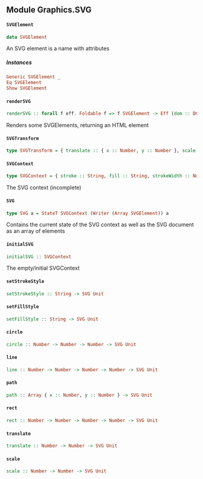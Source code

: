 ## Module Graphics.SVG

#### `SVGElement`

``` purescript
data SVGElement
```

An SVG element is a name with attributes

##### Instances
``` purescript
Generic SVGElement _
Eq SVGElement
Show SVGElement
```

#### `renderSVG`

``` purescript
renderSVG :: forall f eff. Foldable f => f SVGElement -> Eff (dom :: DOM | eff) Element
```

Renders some SVGElements, returning an HTML element

#### `SVGTransform`

``` purescript
type SVGTransform = { translate :: { x :: Number, y :: Number }, scale :: { x :: Number, y :: Number } }
```

#### `SVGContext`

``` purescript
type SVGContext = { stroke :: String, fill :: String, strokeWidth :: Number, transform :: SVGTransform }
```

The SVG context (incomplete)

#### `SVG`

``` purescript
type SVG a = StateT SVGContext (Writer (Array SVGElement)) a
```

Contains the current state of the SVG context as well as the SVG document as an array of elements

#### `initialSVG`

``` purescript
initialSVG :: SVGContext
```

The empty/initial SVGContext

#### `setStrokeStyle`

``` purescript
setStrokeStyle :: String -> SVG Unit
```

#### `setFillStyle`

``` purescript
setFillStyle :: String -> SVG Unit
```

#### `circle`

``` purescript
circle :: Number -> Number -> Number -> SVG Unit
```

#### `line`

``` purescript
line :: Number -> Number -> Number -> Number -> SVG Unit
```

#### `path`

``` purescript
path :: Array { x :: Number, y :: Number } -> SVG Unit
```

#### `rect`

``` purescript
rect :: Number -> Number -> Number -> Number -> SVG Unit
```

#### `translate`

``` purescript
translate :: Number -> Number -> SVG Unit
```

#### `scale`

``` purescript
scale :: Number -> Number -> SVG Unit
```


